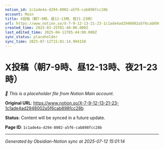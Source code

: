```yaml
---
notion_id: 1c1ade4a-d294-8002-a5f6-cab898fcc28b
account: Main
title: X投稿（朝7-9時、昼12-13時、夜21-23時）
url: https://www.notion.so/X-7-9-12-13-21-23-1c1ade4ad2948002a5f6cab898fcc28b
created_time: 2025-03-25T01:40:00.000Z
last_edited_time: 2025-04-11T05:44:00.000Z
sync_status: placeholder
sync_time: 2025-07-12T15:01:14.994150
---
```


# X投稿（朝7-9時、昼12-13時、夜21-23時）

*🔄 This is a placeholder file from Notion Main account.*

**Original URL**: https://www.notion.so/X-7-9-12-13-21-23-1c1ade4ad2948002a5f6cab898fcc28b

**Status**: Content will be synced in a future update.

**Page ID**: `1c1ade4a-d294-8002-a5f6-cab898fcc28b`

---

*Generated by Obsidian-Notion sync at 2025-07-12 15:01:14*
